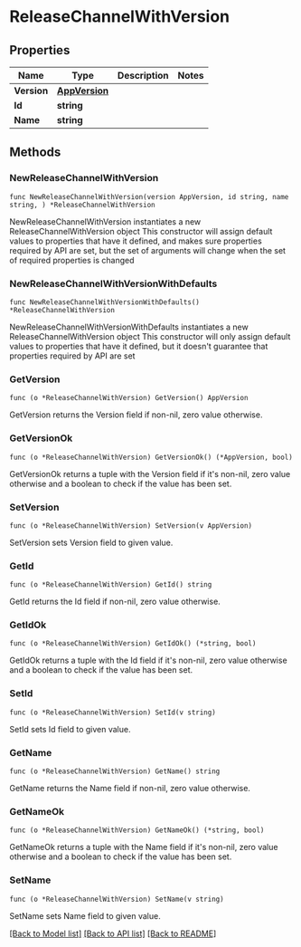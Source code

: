 # ReleaseChannelWithVersion

## Properties

Name | Type | Description | Notes
------------ | ------------- | ------------- | -------------
**Version** | [**AppVersion**](AppVersion.md) |  | 
**Id** | **string** |  | 
**Name** | **string** |  | 

## Methods

### NewReleaseChannelWithVersion

`func NewReleaseChannelWithVersion(version AppVersion, id string, name string, ) *ReleaseChannelWithVersion`

NewReleaseChannelWithVersion instantiates a new ReleaseChannelWithVersion object
This constructor will assign default values to properties that have it defined,
and makes sure properties required by API are set, but the set of arguments
will change when the set of required properties is changed

### NewReleaseChannelWithVersionWithDefaults

`func NewReleaseChannelWithVersionWithDefaults() *ReleaseChannelWithVersion`

NewReleaseChannelWithVersionWithDefaults instantiates a new ReleaseChannelWithVersion object
This constructor will only assign default values to properties that have it defined,
but it doesn't guarantee that properties required by API are set

### GetVersion

`func (o *ReleaseChannelWithVersion) GetVersion() AppVersion`

GetVersion returns the Version field if non-nil, zero value otherwise.

### GetVersionOk

`func (o *ReleaseChannelWithVersion) GetVersionOk() (*AppVersion, bool)`

GetVersionOk returns a tuple with the Version field if it's non-nil, zero value otherwise
and a boolean to check if the value has been set.

### SetVersion

`func (o *ReleaseChannelWithVersion) SetVersion(v AppVersion)`

SetVersion sets Version field to given value.


### GetId

`func (o *ReleaseChannelWithVersion) GetId() string`

GetId returns the Id field if non-nil, zero value otherwise.

### GetIdOk

`func (o *ReleaseChannelWithVersion) GetIdOk() (*string, bool)`

GetIdOk returns a tuple with the Id field if it's non-nil, zero value otherwise
and a boolean to check if the value has been set.

### SetId

`func (o *ReleaseChannelWithVersion) SetId(v string)`

SetId sets Id field to given value.


### GetName

`func (o *ReleaseChannelWithVersion) GetName() string`

GetName returns the Name field if non-nil, zero value otherwise.

### GetNameOk

`func (o *ReleaseChannelWithVersion) GetNameOk() (*string, bool)`

GetNameOk returns a tuple with the Name field if it's non-nil, zero value otherwise
and a boolean to check if the value has been set.

### SetName

`func (o *ReleaseChannelWithVersion) SetName(v string)`

SetName sets Name field to given value.



[[Back to Model list]](../README.md#documentation-for-models) [[Back to API list]](../README.md#documentation-for-api-endpoints) [[Back to README]](../README.md)


